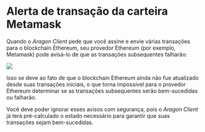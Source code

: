 # Alerta de transação da carteira Metamask

Quando o _Aragon Client_ pede que você assine e envie várias transações para o blockchain Ethereum, seu provedor Ethereum (por exemplo, Metamask) pode avisá-lo de que as transações subsequentes falharão:

![](https://d33v4339jhl8k0.cloudfront.net/docs/assets/5c98a4fe0428633d2cf3fcf7/images/5e31cc5804286364bc949451/file-vZiPEIBtx3.png)

Isso se deve ao fato de que o blockchain Ethereum ainda não fue atualizado desde suas transações iniciais, o que torna impossível para o provedor Ethereum determinar se as transações subsequentes serão bem-sucedidas ou falharão.

Você deve poder ignorar esses avisos com segurança, pois o _Aragon Client_ já terá pré-calculado o estado necessário para garantir que suas transações sejam bem-sucedidas.
